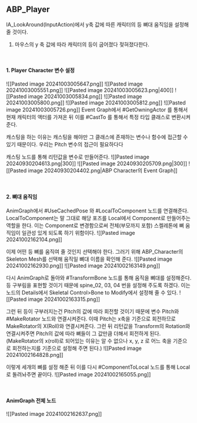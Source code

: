 <br>

## ABP_Player 

IA_LookAround(InputAction)에서 y축 값에 따른 캐릭터의 등 뼈대 움직임을 설정해 줄 것이다.

1. 마우스의 y 축 값에 따라 캐릭터의 등이 굽어졌다 젖혀졌다한다.

<br>

#### 1. Player Character 변수 설정
![[Pasted image 20241003005647.png]]
![[Pasted image 20241003005551.png]]
![[Pasted image 20241003005623.png|400]]
![[Pasted image 20241003005834.png]]
![[Pasted image 20241003005800.png]]
![[Pasted image 20241003005812.png]]
![[Pasted image 20241003005726.png]]
Event Graph에서 #GetOwningActor 를 통해서 현재 캐릭터의 액터를 가져온 뒤 이를 #CastTo 를 통해서 특정 타입 클래스로 변환시켜준다. 

캐스팅을 하는 이유는 캐스팅을 해야만 그 클래스에 존재하는 변수나 함수에 접근할 수 있기 때문이다. 우리는 Pitch 변수의 접근이 필요하다다

캐스팅 노드를 통해 리턴값을 변수로 만들어준다. 
![[Pasted image 20240930204613.png|300]]
![[Pasted image 20240930205709.png|300]]
![[Pasted image 20240930204402.png|ABP Character의 Event Graph]]

<br>

#### 2. 뼈대 움직임 
AnimGraph에서 #UseCachedPose 와 #LocalToComponent 노드를 연결해준다. LocalToComponent는 말 그대로 해당 포즈를 Local에서 Component로 만들어주는 역할을 한다. 이는 Component로 변경함으로써 전체(부모까지 포함) 스켈레톤에 뼈 움직임이 일관성 있게 되도록 하기 위함이다.
![[Pasted image 20241002162104.png]]

이제 어떤 등 뼈를 움직여 줄 것인지 선택해야 한다. 그러기 위해 ABP_Character의 Skeleton Mesh를 선택해 움직일 뼈대 이름을 확인해 준다.
![[Pasted image 20241002162930.png]]
![[Pasted image 20241002163149.png]]

다시 AnimGraph로 돌아와 #TransformBone 노드를 통해 움직을 뼈대를 설정해준다. 등 구부림을 표현할 것이기 때문에 spine_02, 03, 04 번을 설정해 주도록 하겠다. 이는 노드의 Details에서 Skeletal Control>Bone to Modify에서 설정해 줄 수 있다.
![[Pasted image 20241002163315.png]]

그런 뒤 등이 구부러지는건 Pitch의 값에 따라 회전할 것이기 때문에 변수 Pitch와 #MakeRotator 노드와 연결시켜준다. 이때 Pitch는 x축을 기준으로 회전하므로 MakeRotator의 X(Roll)와 연결시켜준다. 그런 뒤 리턴값을 Transform의 Rotation와 연결시켜주면 Pitch의 값에 따라 뼈들이 그 값만큼 더해서 회전하게 된다.
(MakeRotator의 x(roll)로 되어있는 이유는 알 수 없으나 x, y, z 로 어느 축을 기준으로 회전하는지를 기준으로 설정해 주면 된다.)
![[Pasted image 20241002164828.png]]

이렇게 세개의 뼈를 설정 해준 뒤 이를 다시 #ComponentToLocal 노드를 통해 Local로 돌려놔주면 끝이다.
![[Pasted image 20241002165055.png]]

<br>

#### AnimGraph 전체 노드
![[Pasted image 20241002162637.png]]